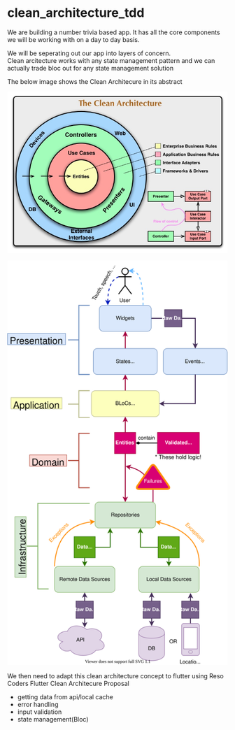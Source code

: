 # clean_architecture_tdd

We are building a number trivia based app.
It has all the core components we will be working with on a day to day basis.

We will be seperating out our app into layers of concern.  
Clean arcitecture works with any state management pattern and we can actually trade bloc out for any state management solution

The below image shows the Clean Architecure in its abstract

![alt text](https://github.com/dunatron/clean_architecture_tdd/blob/main/docs/images/CleanArchitecture.jpg?raw=true)

![alt text](https://github.com/dunatron/clean_architecture_tdd/blob/main/docs/images/reso_coder_clean_architecture.svg?raw=true)

We then need to adapt this clean architecture concept to flutter using
Reso Coders Flutter Clean Architecure Proposal

- getting data from api/local cache
- error handling
- input validation
- state management(Bloc)
